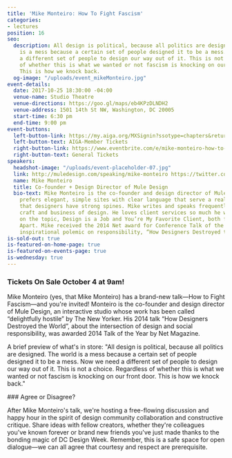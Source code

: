 ```yaml
---
title: 'Mike Monteiro: How To Fight Fascism'
categories:
- lectures
position: 16
seo:
  description: All design is political, because all politics are designed. The world
    is a mess because a certain set of people designed it to be a mess. Now we need
    a different set of people to design our way out of it. This is not a choice. Regardless
    of whether this is what we wanted or not fascism is knocking on our front door.
    This is how we knock back.
  og-image: "/uploads/event_mikeMonteiro.jpg"
event-details:
  date: 2017-10-25 18:30:00 -04:00
  venue-name: Studio Theatre
  venue-directions: https://goo.gl/maps/eb4KPzDLNDH2
  venue-address: 1501 14th St NW, Washington, DC 20005
  start-time: 6:30 pm
  end-time: 9:00 pm
event-buttons:
  left-button-link: https://my.aiga.org/MXSignin?ssotype=chapters&returnurl=https://dc.aiga.org/event/mike-monteiro-fight-fascism/?redirect_source=
  left-button-text: AIGA-Member Tickets
  right-button-link: https://www.eventbrite.com/e/mike-monteiro-how-to-fight-fascism-tickets-38418940084
  right-button-text: General Tickets
speakers:
  headshot-image: "/uploads/event-placeholder-07.jpg"
  link: http://muledesign.com/speaking/mike-monteiro https://twitter.com/monteiro
  name: Mike Monteiro
  title: Co-founder + Design Director of Mule Design
  bio-text: Mike Monteiro is the co-founder and design director of Mule Design. He
    prefers elegant, simple sites with clear language that serve a real need. He prefers
    that designers have strong spines. Mike writes and speaks frequently about the
    craft and business of design. He loves client services so much he wrote two books
    on the topic, Design is a Job and You’re My Favorite Client, both from A Book
    Apart. Mike received the 2014 Net award for Conference Talk of the Year for his
    inspirational polemic on responsibility, “How Designers Destroyed the World.”
is-sold-out: true
is-featured-on-home-page: true
is-featured-on-events-page: true
is-wednesday: true
---
```


### Tickets On Sale October 4 at 9am!

Mike Monteiro (yes, that Mike Monteiro) has a brand-new talk—How to Fight Fascism—and you're invited! Monteiro is the co-founder and design director of Mule Design, an interactive studio whose work has been called “delightfully hostile” by The New Yorker. His 2014 talk “How Designers Destroyed the World”, about the intersection of design and social responsibility, was awarded 2014 Talk of the Year by Net Magazine.

A brief preview of what's in store:
"All design is political, because all politics are designed. The world is a mess because a certain set of people designed it to be a mess. Now we need a different set of people to design our way out of it. This is not a choice. Regardless of whether this is what we wanted or not fascism is knocking on our front door. This is how we knock back."

\### Agree or Disagree?

After Mike Monteiro's talk, we're hosting a free-flowing discussion and happy hour in the spirit of design community collaboration and constructive critique. Share ideas with fellow creators, whether they're colleagues you've known forever or brand new friends you've just made thanks to the bonding magic of DC Design Week. Remember, this is a safe space for open dialogue—we can all agree that courtesy and respect are prerequisite.